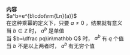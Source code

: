 **内容**  
$a^b=e^{b\cdot\rm{Ln}(a)}$  
在这种乘幂的定义下，只要 $a\neq0$ ，结果就有意义  
当 $b\in\mathbb Z$ 时， $a^b$ 是单值  
当 $b=\dfrac pq\in\mathbb Q$ 时， $a^b$ 有 $q$ 个值  
当 $b$ 不是以上两者时， $a^b$ 有无穷个值  
